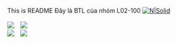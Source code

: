 This is README
Đây là BTL của nhóm L02-100
[![N|Solid](https://upload.wikimedia.org/wikipedia/commons/thumb/d/de/HCMUT_official_logo.png/238px-HCMUT_official_logo.png)](https://www.hcmut.edu.vn/vi)
<br />
<br />
<img src="https://img.shields.io/github/stars/toanvo4121/CSE-ComputerNetwork-VideoStreamingApplication?color=white&logo=github">&emsp;<img src="https://img.shields.io/github/last-commit/toanvo4121/CSE-ComputerNetwork-VideoStreamingApplication?color=blue">
<br />
<img src="https://img.shields.io/github/languages/top/toanvo4121/CSE-ComputerNetwork-VideoStreamingApplication?color=yellow&logo=python&logoColor=yellow">&emsp;<img src="https://img.shields.io/github/repo-size/toanvo4121/CSE-ComputerNetwork-VideoStreamingApplication?color=orange&label=size&logo=git&logoColor=orange">
<br />
